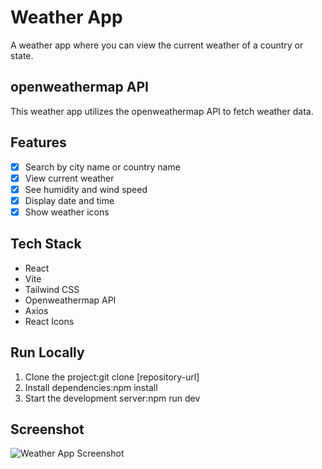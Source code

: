 # Weather App
A weather app where you can view the current weather of a country or state.

## openweathermap API
This weather app utilizes the openweathermap API to fetch weather data.

## Features
- [x] Search by city name or country name
- [x] View current weather
- [x] See humidity and wind speed
- [x] Display date and time
- [x] Show weather icons

## Tech Stack
- React
- Vite
- Tailwind CSS
- Openweathermap API
- Axios
- React Icons

## Run Locally
1. Clone the project:git clone [repository-url]
2. Install dependencies:npm install
3. Start the development server:npm run dev


## Screenshot
![Weather App Screenshot](../weatherapp/src/assets/Screenshot%202024-04-26%20124631.png)

